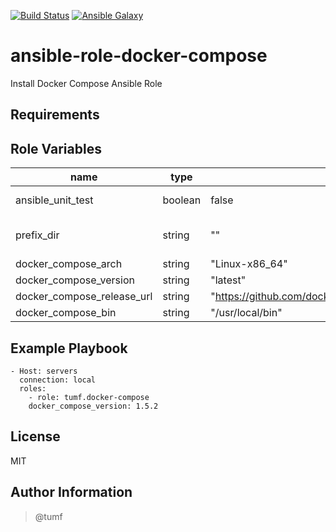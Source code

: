 [![Build Status](https://travis-ci.org/tumf/ansible-role-docker-compose.svg?branch=master)](https://travis-ci.org/tumf/ansible-role-docker-compose)
[![Ansible Galaxy](http://img.shields.io/badge/ansible--galaxy-docker--compose-blue.svg)](https://galaxy.ansible.com/list#/roles/6754)

ansible-role-docker-compose
===========================

Install Docker Compose Ansible Role

Requirements
------------


Role Variables
--------------

|name|type|default|description
|----|----|-------|-----------
|ansible_unit_test|boolean|false|unit testing?
|prefix_dir|string|""|prefix directory for testing
|docker_compose_arch|string|"Linux-x86_64"|
|docker_compose_version|string|"latest"|
|docker_compose_release_url|string|"https://github.com/docker/compose/releases/download"|
|docker_compose_bin|string|"/usr/local/bin"|install path


Example Playbook
----------------

    - Host: servers
      connection: local
      roles:
        - role: tumf.docker-compose
        docker_compose_version: 1.5.2

License
-------

MIT

Author Information
------------------

> @tumf

